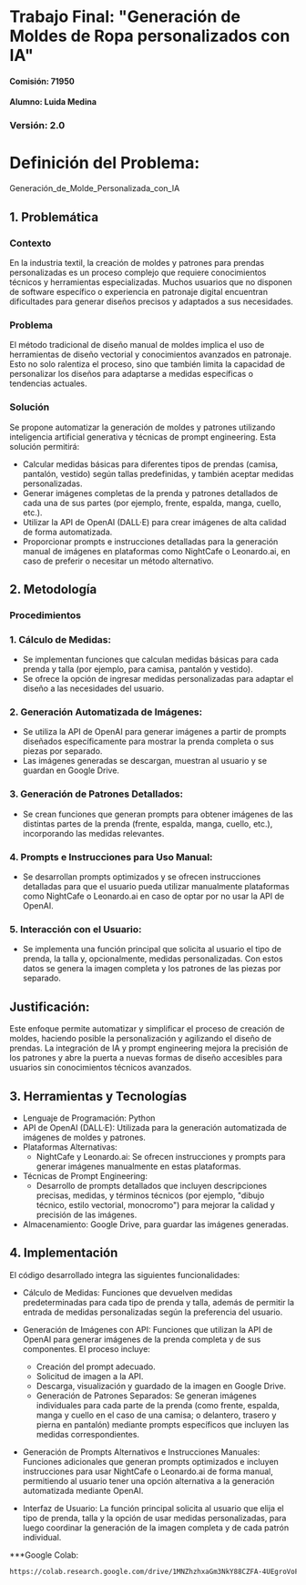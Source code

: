 # Trabajo Final: "Generación de Moldes de Ropa personalizados con IA"

#### Comisión: 71950   

#### Alumno: Luida Medina

### Versión: 2.0

# Definición del Problema:
Generación_de_Molde_Personalizada_con_IA

## 1. Problemática
### Contexto
En la industria textil, la creación de moldes y patrones para prendas personalizadas es un proceso complejo que requiere conocimientos técnicos y herramientas especializadas. Muchos usuarios que no disponen de software específico o experiencia en patronaje digital encuentran dificultades para generar diseños precisos y adaptados a sus necesidades.

### Problema
El método tradicional de diseño manual de moldes implica el uso de herramientas de diseño vectorial y conocimientos avanzados en patronaje. Esto no solo ralentiza el proceso, sino que también limita la capacidad de personalizar los diseños para adaptarse a medidas específicas o tendencias actuales.

### Solución
Se propone automatizar la generación de moldes y patrones utilizando inteligencia artificial generativa y técnicas de prompt engineering. Esta solución permitirá:
* Calcular medidas básicas para diferentes tipos de prendas (camisa, pantalón, vestido) según tallas predefinidas, y también aceptar medidas personalizadas.
* Generar imágenes completas de la prenda y patrones detallados de cada una de sus partes (por ejemplo, frente, espalda, manga, cuello, etc.).
* Utilizar la API de OpenAI (DALL·E) para crear imágenes de alta calidad de forma automatizada.
* Proporcionar prompts e instrucciones detalladas para la generación manual de imágenes en plataformas como NightCafe o Leonardo.ai, en caso de preferir o necesitar un método alternativo.

## 2. Metodología
### Procedimientos
### 1. Cálculo de Medidas:

* Se implementan funciones que calculan medidas básicas para cada prenda y talla (por ejemplo, para camisa, pantalón y vestido).
* Se ofrece la opción de ingresar medidas personalizadas para adaptar el diseño a las necesidades del usuario.
  
### 2. Generación Automatizada de Imágenes:
* Se utiliza la API de OpenAI para generar imágenes a partir de prompts diseñados específicamente para mostrar la prenda completa o sus piezas por separado.
* Las imágenes generadas se descargan, muestran al usuario y se guardan en Google Drive.

### 3. Generación de Patrones Detallados:

* Se crean funciones que generan prompts para obtener imágenes de las distintas partes de la prenda (frente, espalda, manga, cuello, etc.), incorporando las medidas relevantes.

### 4. Prompts e Instrucciones para Uso Manual:
* Se desarrollan prompts optimizados y se ofrecen instrucciones detalladas para que el usuario pueda utilizar manualmente plataformas como NightCafe o Leonardo.ai en caso de optar por no usar la API de OpenAI.
  
### 5. Interacción con el Usuario:
* Se implementa una función principal que solicita al usuario el tipo de prenda, la talla y, opcionalmente, medidas personalizadas. Con estos datos se genera la imagen completa y los patrones de las piezas por separado.

## Justificación:
Este enfoque permite automatizar y simplificar el proceso de creación de moldes, haciendo posible la personalización y agilizando el diseño de prendas. La integración de IA y prompt engineering mejora la precisión de los patrones y abre la puerta a nuevas formas de diseño accesibles para usuarios sin conocimientos técnicos avanzados.

## 3. Herramientas y Tecnologías
* Lenguaje de Programación: Python
* API de OpenAI (DALL·E): Utilizada para la generación automatizada de imágenes de moldes y patrones.
* Plataformas Alternativas:
  * NightCafe y Leonardo.ai: Se ofrecen instrucciones y prompts para generar imágenes manualmente en estas plataformas.
* Técnicas de Prompt Engineering:
  * Desarrollo de prompts detallados que incluyen descripciones precisas, medidas, y términos técnicos (por ejemplo, "dibujo técnico, estilo vectorial, monocromo") para mejorar la calidad y precisión de las imágenes.
* Almacenamiento: Google Drive, para guardar las imágenes generadas.

## 4. Implementación
El código desarrollado integra las siguientes funcionalidades:

* Cálculo de Medidas: Funciones que devuelven medidas predeterminadas para cada tipo de prenda y talla, además de permitir la entrada de medidas personalizadas según la preferencia del usuario.

* Generación de Imágenes con API: Funciones que utilizan la API de OpenAI para generar imágenes de la prenda completa y de sus componentes. El proceso incluye:

  * Creación del prompt adecuado.
  * Solicitud de imagen a la API.
  * Descarga, visualización y guardado de la imagen en Google Drive.
  * Generación de Patrones Separados: Se generan imágenes individuales para cada parte de la prenda (como frente, espalda, manga y cuello en el caso de una camisa; o delantero, trasero y pierna en pantalón) mediante prompts específicos que incluyen las medidas correspondientes.

* Generación de Prompts Alternativos e Instrucciones Manuales: Funciones adicionales que generan prompts optimizados e incluyen instrucciones para usar NightCafe o Leonardo.ai de forma manual, permitiendo al usuario tener una opción alternativa a la generación automatizada mediante OpenAI.

* Interfaz de Usuario: La función principal solicita al usuario que elija el tipo de prenda, talla y la opción de usar medidas personalizadas, para luego coordinar la generación de la imagen completa y de cada patrón individual.


***Google Colab:
   ```bash
https://colab.research.google.com/drive/1MNZhzhxaGm3NkY88CZFA-4UEgroVoFYp?usp=sharing

